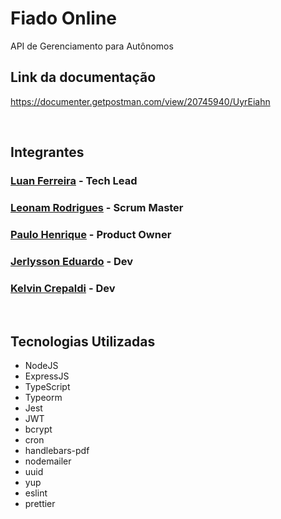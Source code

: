 # **Fiado Online**

API de Gerenciamento para Autônomos

## **Link da documentação**

<a href="https://documenter.getpostman.com/view/20745940/UyrEiahn">https://documenter.getpostman.com/view/20745940/UyrEiahn</a>

<br />

## **Integrantes**

### **<a href="https://github.com/luan-ferreir4" target="_blank">Luan Ferreira</a> - Tech Lead**
### **<a href="https://github.com/Leonam1212" target="_blank">Leonam Rodrigues</a> - Scrum Master**
### **<a href="https://github.com/PauloHenriqueMagno" target="_blank">Paulo Henrique</a> - Product Owner**
### **<a href="https://github.com/jerlyssonm" target="_blank">Jerlysson Eduardo</a> - Dev**
### **<a href="https://github.com/KelvinCrepaldi" target="_blank">Kelvin Crepaldi</a> - Dev**

<br />

## **Tecnologias Utilizadas**

* NodeJS
* ExpressJS
* TypeScript
* Typeorm
* Jest
* JWT
* bcrypt
* cron
* handlebars-pdf
* nodemailer
* uuid
* yup
* eslint
* prettier